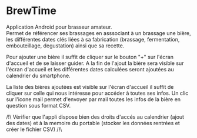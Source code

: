 # BrewTime

Application Android pour brasseur amateur.  
Permet de référencer ses brassages en asssociant à un brassage une bière, les différentes dates clés liées à sa fabrication (brassage, fermentation, embouteillage, degustation)
ainsi que sa recette.  

Pour ajouter une bière il suffit de cliquer sur le bouton "+" sur l'écran d'accueil et de se laisser guider. A la fin de l'ajout la bière sera 
visible sur l'écran d'accueil et les différentes dates calculées seront ajoutées au calendrier du smartphone.  

La liste des bières ajoutées est visible sur l'écran d'accueil il suffit de cliquer sur celle qui nous intéresse pour accéder à toutes ses infos.
Un clic sur l'icone mail permet d'envoyer par mail toutes les infos de la bière en question sous format CSV.  

/!\ Vérifier que l'appli dispose bien des droits d'accés au calendrier (ajout des dates) et à la memoire du portable (stocker les
données rentrées et créer le fichier CSV) /!\
